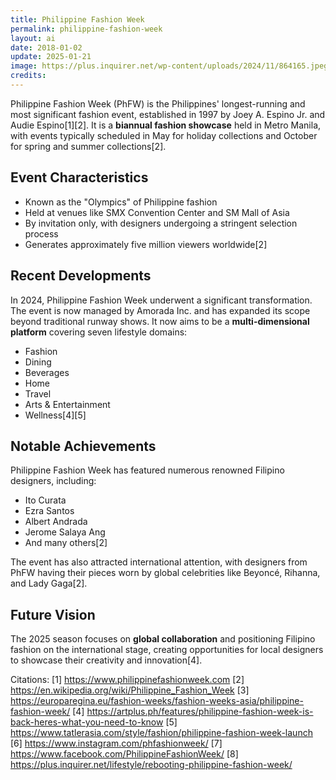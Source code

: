 ```yaml
---
title: Philippine Fashion Week
permalink: philippine-fashion-week
layout: ai
date: 2018-01-02
update: 2025-01-21
image: https://plus.inquirer.net/wp-content/uploads/2024/11/864165.jpeg
credits:
---
```


Philippine Fashion Week (PhFW) is the Philippines' longest-running and most significant fashion event, established in 1997 by Joey A. Espino Jr. and Audie Espino[1][2]. It is a **biannual fashion showcase** held in Metro Manila, with events typically scheduled in May for holiday collections and October for spring and summer collections[2].

## Event Characteristics

- Known as the "Olympics" of Philippine fashion
- Held at venues like SMX Convention Center and SM Mall of Asia
- By invitation only, with designers undergoing a stringent selection process
- Generates approximately five million viewers worldwide[2]

## Recent Developments

In 2024, Philippine Fashion Week underwent a significant transformation. The event is now managed by Amorada Inc. and has expanded its scope beyond traditional runway shows. It now aims to be a **multi-dimensional platform** covering seven lifestyle domains:

- Fashion
- Dining
- Beverages
- Home
- Travel
- Arts & Entertainment
- Wellness[4][5]

## Notable Achievements

Philippine Fashion Week has featured numerous renowned Filipino designers, including:
- Ito Curata
- Ezra Santos
- Albert Andrada
- Jerome Salaya Ang
- And many others[2]

The event has also attracted international attention, with designers from PhFW having their pieces worn by global celebrities like Beyoncé, Rihanna, and Lady Gaga[2].

## Future Vision

The 2025 season focuses on **global collaboration** and positioning Filipino fashion on the international stage, creating opportunities for local designers to showcase their creativity and innovation[4].

Citations:
[1] https://www.philippinefashionweek.com
[2] https://en.wikipedia.org/wiki/Philippine_Fashion_Week
[3] https://europaregina.eu/fashion-weeks/fashion-weeks-asia/philippine-fashion-week/
[4] https://artplus.ph/features/philippine-fashion-week-is-back-heres-what-you-need-to-know
[5] https://www.tatlerasia.com/style/fashion/philippine-fashion-week-launch
[6] https://www.instagram.com/phfashionweek/
[7] https://www.facebook.com/PhilippineFashionWeek/
[8] https://plus.inquirer.net/lifestyle/rebooting-philippine-fashion-week/
